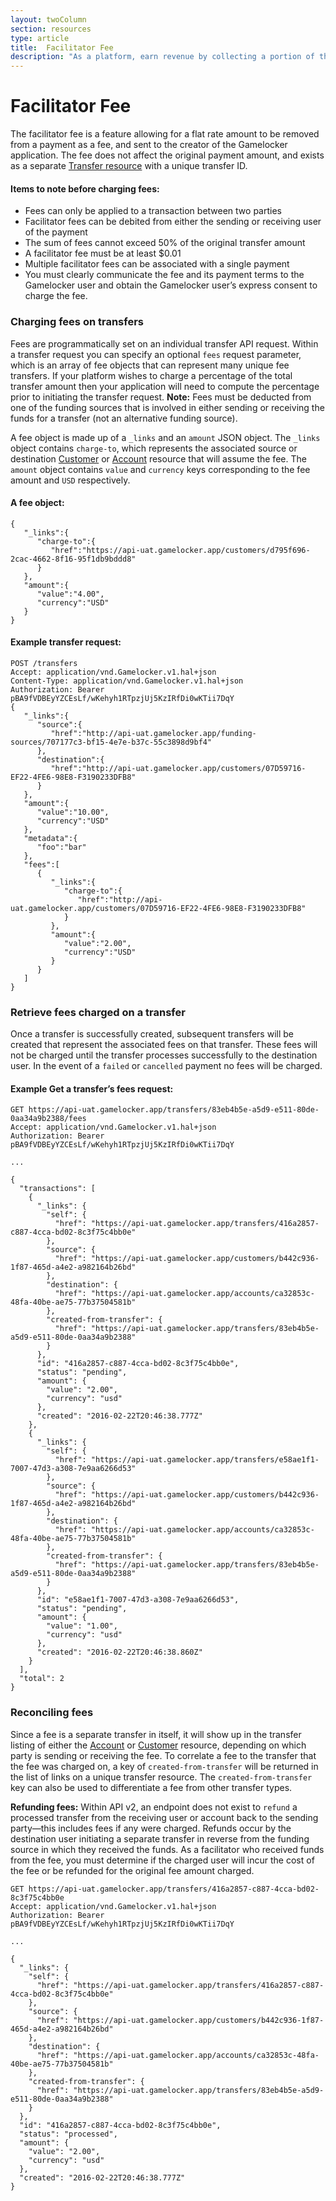 ```yaml
---
layout: twoColumn
section: resources
type: article
title:  Facilitator Fee
description: "As a platform, earn revenue by collecting a portion of the transfer amount on payments facilitated between two users."
---
```


# Facilitator Fee

The facilitator fee is a feature allowing for a flat rate amount to be removed from a payment as a fee, and sent to the creator of the Gamelocker application. The fee does not affect the original payment amount, and exists as a separate [Transfer resource](https://docsv2.gamelocker.app/#transfer-resource) with a unique transfer ID.

#### Items to note before charging fees:

* Fees can only be applied to a transaction between two parties
* Facilitator fees can be debited from either the sending or receiving user of the payment
* The sum of fees cannot exceed 50% of the original transfer amount
* A facilitator fee must be at least $0.01
* Multiple facilitator fees can be associated with a single payment
* You must clearly communicate the fee and its payment terms to the Gamelocker user and obtain the Gamelocker user’s express consent to charge the fee.

### Charging fees on transfers

Fees are programmatically set on an individual transfer API request. Within a transfer request you can specify an optional `fees` request parameter, which is an array of fee objects that can represent many unique fee transfers. If your platform wishes to charge a percentage of the total transfer amount then your application will need to compute the percentage prior to initiating the transfer request. **Note:** Fees must be deducted from one of the funding sources that is involved in either sending or receiving the funds for a transfer (not an alternative funding source).

A fee object is made up of a `_links` and an `amount` JSON object. The `_links` object contains `charge-to`, which represents the associated source or destination [Customer](https://docsv2.gamelocker.app/#customers) or [Account](https://docsv2.gamelocker.app/#accounts) resource that will assume the fee. The `amount` object contains `value` and `currency` keys corresponding to the fee amount and `USD` respectively.

#### A fee object:
```noselect
{
   "_links":{
      "charge-to":{
         "href":"https://api-uat.gamelocker.app/customers/d795f696-2cac-4662-8f16-95f1db9bddd8"
      }
   },
   "amount":{
      "value":"4.00",
      "currency":"USD"
   }
}
```

#### Example transfer request:

```noselect
POST /transfers
Accept: application/vnd.Gamelocker.v1.hal+json
Content-Type: application/vnd.Gamelocker.v1.hal+json
Authorization: Bearer pBA9fVDBEyYZCEsLf/wKehyh1RTpzjUj5KzIRfDi0wKTii7DqY
{
   "_links":{
      "source":{
         "href":"http://api-uat.gamelocker.app/funding-sources/707177c3-bf15-4e7e-b37c-55c3898d9bf4"
      },
      "destination":{
         "href":"http://api-uat.gamelocker.app/customers/07D59716-EF22-4FE6-98E8-F3190233DFB8"
      }
   },
   "amount":{
      "value":"10.00",
      "currency":"USD"
   },
   "metadata":{
      "foo":"bar"
   },
   "fees":[
      {
         "_links":{
            "charge-to":{
               "href":"http://api-uat.gamelocker.app/customers/07D59716-EF22-4FE6-98E8-F3190233DFB8"
            }
         },
         "amount":{
            "value":"2.00",
            "currency":"USD"
         }
      }
   ]
}
```

### Retrieve fees charged on a transfer
Once a transfer is successfully created, subsequent transfers will be created that represent the associated fees on that transfer. These fees will not be charged until the transfer processes successfully to the destination user. In the event of a `failed` or `cancelled` payment no fees will be charged.

#### Example Get a transfer’s fees request:
```noselect
GET https://api-uat.gamelocker.app/transfers/83eb4b5e-a5d9-e511-80de-0aa34a9b2388/fees
Accept: application/vnd.Gamelocker.v1.hal+json
Authorization: Bearer pBA9fVDBEyYZCEsLf/wKehyh1RTpzjUj5KzIRfDi0wKTii7DqY

...

{
  "transactions": [
    {
      "_links": {
        "self": {
          "href": "https://api-uat.gamelocker.app/transfers/416a2857-c887-4cca-bd02-8c3f75c4bb0e"
        },
        "source": {
          "href": "https://api-uat.gamelocker.app/customers/b442c936-1f87-465d-a4e2-a982164b26bd"
        },
        "destination": {
          "href": "https://api-uat.gamelocker.app/accounts/ca32853c-48fa-40be-ae75-77b37504581b"
        },
        "created-from-transfer": {
          "href": "https://api-uat.gamelocker.app/transfers/83eb4b5e-a5d9-e511-80de-0aa34a9b2388"
        }
      },
      "id": "416a2857-c887-4cca-bd02-8c3f75c4bb0e",
      "status": "pending",
      "amount": {
        "value": "2.00",
        "currency": "usd"
      },
      "created": "2016-02-22T20:46:38.777Z"
    },
    {
      "_links": {
        "self": {
          "href": "https://api-uat.gamelocker.app/transfers/e58ae1f1-7007-47d3-a308-7e9aa6266d53"
        },
        "source": {
          "href": "https://api-uat.gamelocker.app/customers/b442c936-1f87-465d-a4e2-a982164b26bd"
        },
        "destination": {
          "href": "https://api-uat.gamelocker.app/accounts/ca32853c-48fa-40be-ae75-77b37504581b"
        },
        "created-from-transfer": {
          "href": "https://api-uat.gamelocker.app/transfers/83eb4b5e-a5d9-e511-80de-0aa34a9b2388"
        }
      },
      "id": "e58ae1f1-7007-47d3-a308-7e9aa6266d53",
      "status": "pending",
      "amount": {
        "value": "1.00",
        "currency": "usd"
      },
      "created": "2016-02-22T20:46:38.860Z"
    }
  ],
  "total": 2
}
```

### Reconciling fees

Since a fee is a separate transfer in itself, it will show up in the transfer listing of either the [Account](https://docsv2.gamelocker.app/#list-an-account39s-transfers) or [Customer](https://docsv2.gamelocker.app/#list-a-customer39s-transfers) resource, depending on which party is sending or receiving the fee. To correlate a fee to the transfer that the fee was charged on, a key of `created-from-transfer` will be returned in the list of links on a unique transfer resource. The `created-from-transfer` key can also be used to differentiate a fee from other transfer types.

**Refunding fees:**
Within API v2, an endpoint does not exist to `refund` a processed transfer from the receiving user or account back to the sending party—this includes fees if any were charged.  Refunds occur by the destination user initiating a separate transfer in reverse from the funding source in which they received the funds. As a facilitator who received funds from the fee, you must determine if the charged user will incur the cost of the fee or be refunded for the original fee amount charged.

```noselect
GET https://api-uat.gamelocker.app/transfers/416a2857-c887-4cca-bd02-8c3f75c4bb0e
Accept: application/vnd.Gamelocker.v1.hal+json
Authorization: Bearer pBA9fVDBEyYZCEsLf/wKehyh1RTpzjUj5KzIRfDi0wKTii7DqY

...

{
  "_links": {
    "self": {
      "href": "https://api-uat.gamelocker.app/transfers/416a2857-c887-4cca-bd02-8c3f75c4bb0e"
    },
    "source": {
      "href": "https://api-uat.gamelocker.app/customers/b442c936-1f87-465d-a4e2-a982164b26bd"
    },
    "destination": {
      "href": "https://api-uat.gamelocker.app/accounts/ca32853c-48fa-40be-ae75-77b37504581b"
    },
    "created-from-transfer": {
      "href": "https://api-uat.gamelocker.app/transfers/83eb4b5e-a5d9-e511-80de-0aa34a9b2388"
    }
  },
  "id": "416a2857-c887-4cca-bd02-8c3f75c4bb0e",
  "status": "processed",
  "amount": {
    "value": "2.00",
    "currency": "usd"
  },
  "created": "2016-02-22T20:46:38.777Z"
}
```

